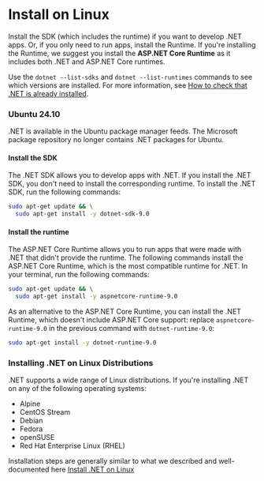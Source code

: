 # Install on Linux

Install the SDK (which includes the runtime) if you want to develop .NET apps. Or, if you only need to run apps, install the Runtime. If you're installing the Runtime, we suggest you install the **ASP.NET Core Runtime** as it includes both .NET and ASP.NET Core runtimes.

Use the `dotnet --list-sdks` and `dotnet --list-runtimes` commands to see which versions are installed. For more information, see [How to check that .NET is already installed](https://learn.microsoft.com/en-us/dotnet/core/install/how-to-detect-installed-versions).

### Ubuntu 24.10 <a href="#ubuntu-2410" id="ubuntu-2410"></a>

.NET is available in the Ubuntu package manager feeds. The Microsoft package repository no longer contains .NET packages for Ubuntu.

#### Install the SDK <a href="#install-the-sdk" id="install-the-sdk"></a>

The .NET SDK allows you to develop apps with .NET. If you install the .NET SDK, you don't need to install the corresponding runtime. To install the .NET SDK, run the following commands:

```bash
sudo apt-get update && \
  sudo apt-get install -y dotnet-sdk-9.0
```

#### Install the runtime <a href="#install-the-runtime" id="install-the-runtime"></a>

The ASP.NET Core Runtime allows you to run apps that were made with .NET that didn't provide the runtime. The following commands install the ASP.NET Core Runtime, which is the most compatible runtime for .NET. In your terminal, run the following commands:

```bash
sudo apt-get update && \
  sudo apt-get install -y aspnetcore-runtime-9.0
```

As an alternative to the ASP.NET Core Runtime, you can install the .NET Runtime, which doesn't include ASP.NET Core support: replace `aspnetcore-runtime-9.0` in the previous command with `dotnet-runtime-9.0`:

```bash
sudo apt-get install -y dotnet-runtime-9.0
```

### Installing .NET on Linux Distributions

.NET supports a wide range of Linux distributions. If you're installing .NET on any of the following operating systems:

* Alpine
* CentOS Stream
* Debian
* Fedora
* openSUSE
* Red Hat Enterprise Linux (RHEL)

Installation steps are generally similar to what we described and well-documented here [Install .NET on Linux](https://learn.microsoft.com/en-us/dotnet/core/install/)
